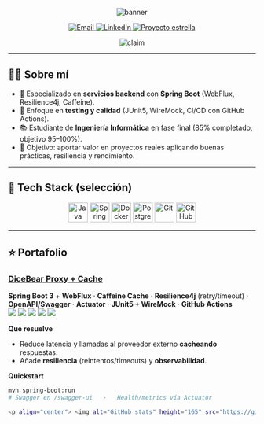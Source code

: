 <!-- ====== HERO / BANNER ====== -->
<p align="center">
  <img src="https://capsule-render.vercel.app/api?type=rect&color=0:0ea5e9,100:16a34a&height=110&section=header&text=Jesús%20R.%20|%20Backend%20Developer&fontColor=ffffff&fontSize=32&fontAlignY=55&desc=Java%20·%20Spring%20Boot%20·%20APIs%20resilientes&descAlignY=85" alt="banner" />
</p>

<!-- ====== CTA ====== -->
<p align="center">
  <a href="mailto:villalbero14@gmail.com">
    <img src="https://img.shields.io/badge/Contáctame-Email-0ea5e9?style=for-the-badge&logo=gmail&logoColor=white&labelColor=111827" alt="Email" />
  </a>
  <a href="https://www.linkedin.com/in/jesús-ramírez-martínez-66764b214/">
    <img src="https://img.shields.io/badge/LinkedIn-Conectemos-0A66C2?style=for-the-badge&logo=linkedin&logoColor=white&labelColor=111827" alt="LinkedIn" />
  </a>
  <a href="https://github.com/jesrammar/spring-dicebear-proxy-cache">
    <img src="https://img.shields.io/badge/Proyecto%20estrella-DiceBear%20Proxy-16a34a?style=for-the-badge&logo=spring&logoColor=white&labelColor=111827" alt="Proyecto estrella" />
  </a>
</p>

<!-- ====== ONE-LINER ====== -->
<p align="center">
  <img src="https://readme-typing-svg.demolab.com?font=Fira+Code&size=20&pause=1100&center=true&vCenter=true&width=900&lines=Backend+Developer+enfocado+en+APIs+resilientes%2C+cach%C3%A9+y+testing;Java+%7C+Spring+Boot+%7C+WebFlux+%7C+Resilience4j;Estudiante+de+Ingenier%C3%ADa+Inform%C3%A1tica+%F0%9F%93%96" alt="claim" />
</p>

---

## 👨‍💻 Sobre mí
- 🎯 Especializado en **servicios backend** con **Spring Boot** (WebFlux, Resilience4j, Caffeine).  
- 🧪 Enfoque en **testing y calidad** (JUnit5, WireMock, CI/CD con GitHub Actions).  
- 📚 Estudiante de **Ingeniería Informática** en fase final (85% completado, objetivo 95–100%).  
- 🚀 Objetivo: aportar valor en proyectos reales aplicando buenas prácticas, resiliencia y rendimiento.  

---

## 🧰 Tech Stack (selección)
<p align="center">
  <img src="https://cdn.jsdelivr.net/gh/devicons/devicon/icons/java/java-original.svg" height="40" alt="Java"/>
  <img src="https://cdn.jsdelivr.net/gh/devicons/devicon/icons/spring/spring-original.svg" height="40" alt="Spring"/>
  <img src="https://cdn.jsdelivr.net/gh/devicons/devicon/icons/docker/docker-original.svg" height="40" alt="Docker"/>
  <img src="https://cdn.jsdelivr.net/gh/devicons/devicon/icons/postgresql/postgresql-original.svg" height="40" alt="PostgreSQL"/>
  <img src="https://cdn.jsdelivr.net/gh/devicons/devicon/icons/git/git-original.svg" height="40" alt="Git"/>
  <img src="https://cdn.jsdelivr.net/gh/devicons/devicon/icons/github/github-original.svg" height="40" alt="GitHub"/>
</p>

---

## ⭐ Portafolio

### [DiceBear Proxy + Cache](https://github.com/jesrammar/spring-dicebear-proxy-cache)
**Spring Boot 3** + **WebFlux** · **Caffeine Cache** · **Resilience4j** (retry/timeout) · **OpenAPI/Swagger** · **Actuator** · **JUnit5 + WireMock** · **GitHub Actions**  
<img src="https://img.shields.io/badge/Java-21-111827?style=flat&logo=openjdk&logoColor=white"> <img src="https://img.shields.io/badge/Spring_Boot-3.x-111827?style=flat&logo=springboot&logoColor=16a34a"> <img src="https://img.shields.io/badge/Caffeine-Cache-111827?style=flat"> <img src="https://img.shields.io/badge/Resilience4j-Retry%2FTimeout-111827?style=flat"> <img src="https://img.shields.io/badge/Docs-OpenAPI%2FSwagger-111827?style=flat">

**Qué resuelve**
- Reduce latencia y llamadas al proveedor externo **cacheando** respuestas.  
- Añade **resiliencia** (reintentos/timeouts) y **observabilidad**.  

**Quickstart**
```bash
mvn spring-boot:run
# Swagger en /swagger-ui   ·   Health/metrics vía Actuator

<p align="center"> <img alt="GitHub stats" height="165" src="https://github-readme-stats.vercel.app/api?username=jesrammar&show_icons=true&include_all_commits=true&count_private=true&hide_title=true&theme=transparent" /> <img alt="Top Langs" height="165" src="https://github-readme-stats.vercel.app/api/top-langs/?username=jesrammar&layout=compact&langs_count=8&hide_title=true&theme=transparent" /> </p> <p align="center"> <img alt="Streak" src="https://streak-stats.demolab.com?user=jesrammar&theme=transparent&hide_border=true" /> </p> <p align="center"> <img alt="Trophies" src="https://github-profile-trophy.vercel.app/?username=jesrammar&theme=onestar&no-frame=true&margin-w=15" /> </p> <p align="center"> <img alt="Activity Graph" src="https://github-readme-activity-graph.vercel.app/graph?username=jesrammar&theme=github-dark&radius=8&area=true" /> </p>
